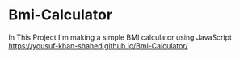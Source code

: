 # Bmi-Calculator
In This Project I'm making a simple BMI calculator using JavaScript
https://yousuf-khan-shahed.github.io/Bmi-Calculator/
